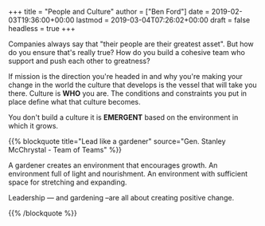 +++
title = "People and Culture"
author = ["Ben Ford"]
date = 2019-02-03T19:36:00+00:00
lastmod = 2019-03-04T07:26:02+00:00
draft = false
headless = true
+++

Companies always say that "their people are their greatest asset". But how do you
ensure that's really true? How do you build a cohesive team who support and push
each other to greatness?

If mission is the direction you're headed in and why you're making your change
in the world the culture that develops is the vessel that will take you there.
Culture is **WHO** you are. The conditions and constraints you put in place define
what that culture becomes.

You don't build a culture it is **EMERGENT** based on the environment in which it
grows.

{{% blockquote title="Lead like a gardener" source="Gen. Stanley McChrystal - Team of Teams" %}}

A gardener creates an environment that encourages growth. An environment full of
light and nourishment. An environment with sufficient space for stretching and
expanding.

Leadership — and gardening –are all about creating positive change.

{{% /blockquote %}}

<a id="org92b771a"></a>
